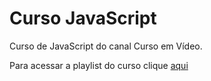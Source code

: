 # Curso JavaScript
Curso de JavaScript do canal Curso em Vídeo.

Para acessar a playlist do curso clique [aqui](https://www.youtube.com/playlist?list=PLHz_AreHm4dlsK3Nr9GVvXCbpQyHQl1o1)